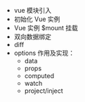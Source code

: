 - vue 模块引入
- 初始化 Vue 实例
- Vue 实例 $mount 挂载
- 双向数据绑定
- diff
- options 作用及实现：
  - data
  - props
  - computed
  - watch
  - project/inject